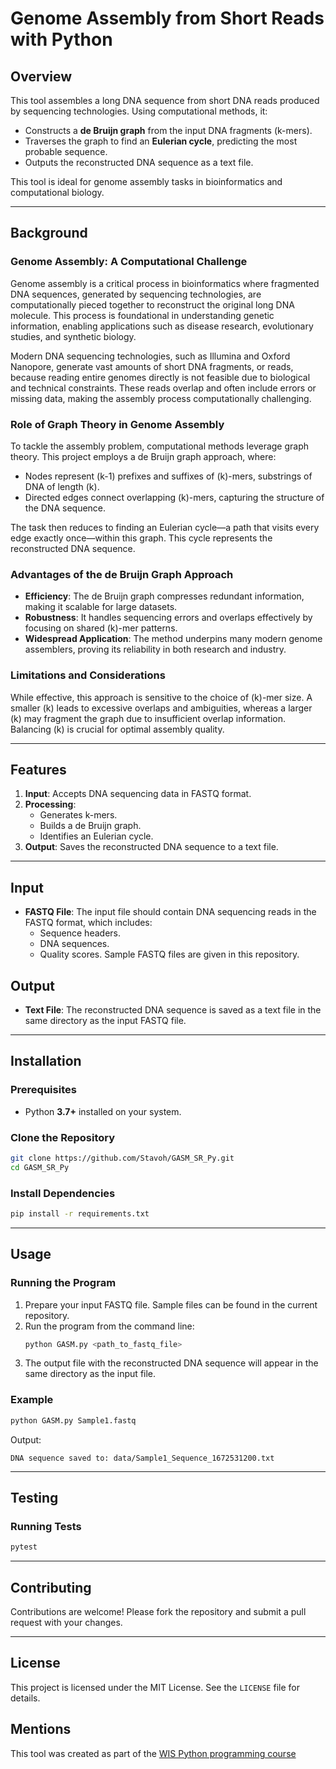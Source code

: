 # Genome Assembly from Short Reads with Python

## Overview
This tool assembles a long DNA sequence from short DNA reads produced by sequencing technologies. Using computational methods, it:

- Constructs a **de Bruijn graph** from the input DNA fragments (k-mers).
- Traverses the graph to find an **Eulerian cycle**, predicting the most probable sequence.
- Outputs the reconstructed DNA sequence as a text file.

This tool is ideal for genome assembly tasks in bioinformatics and computational biology.

---

## Background

### Genome Assembly: A Computational Challenge
Genome assembly is a critical process in bioinformatics where fragmented DNA sequences, generated by sequencing technologies, are computationally pieced together to reconstruct the original long DNA molecule. This process is foundational in understanding genetic information, enabling applications such as disease research, evolutionary studies, and synthetic biology.

Modern DNA sequencing technologies, such as Illumina and Oxford Nanopore, generate vast amounts of short DNA fragments, or reads, because reading entire genomes directly is not feasible due to biological and technical constraints. These reads overlap and often include errors or missing data, making the assembly process computationally challenging.

### Role of Graph Theory in Genome Assembly
To tackle the assembly problem, computational methods leverage graph theory. This project employs a de Bruijn graph approach, where:
- Nodes represent \(k-1\) prefixes and suffixes of \(k\)-mers, substrings of DNA of length \(k\).
- Directed edges connect overlapping \(k\)-mers, capturing the structure of the DNA sequence.

The task then reduces to finding an Eulerian cycle—a path that visits every edge exactly once—within this graph. This cycle represents the reconstructed DNA sequence.

### Advantages of the de Bruijn Graph Approach
- **Efficiency**: The de Bruijn graph compresses redundant information, making it scalable for large datasets.
- **Robustness**: It handles sequencing errors and overlaps effectively by focusing on shared \(k\)-mer patterns.
- **Widespread Application**: The method underpins many modern genome assemblers, proving its reliability in both research and industry.

### Limitations and Considerations
While effective, this approach is sensitive to the choice of \(k\)-mer size. A smaller \(k\) leads to excessive overlaps and ambiguities, whereas a larger \(k\) may fragment the graph due to insufficient overlap information. Balancing \(k\) is crucial for optimal assembly quality.

---

## Features
1. **Input**: Accepts DNA sequencing data in FASTQ format.
2. **Processing**:
   - Generates k-mers.
   - Builds a de Bruijn graph.
   - Identifies an Eulerian cycle.
3. **Output**: Saves the reconstructed DNA sequence to a text file.

---

## Input
- **FASTQ File**: The input file should contain DNA sequencing reads in the FASTQ format, which includes:
  - Sequence headers.
  - DNA sequences.
  - Quality scores.
  Sample FASTQ files are given in this repository.

## Output
- **Text File**: The reconstructed DNA sequence is saved as a text file in the same directory as the input FASTQ file.

---

## Installation

### Prerequisites
- Python **3.7+** installed on your system.

### Clone the Repository
```bash
git clone https://github.com/Stavoh/GASM_SR_Py.git
cd GASM_SR_Py
```

### Install Dependencies
```bash
pip install -r requirements.txt
```

---

## Usage

### Running the Program
1. Prepare your input FASTQ file. Sample files can be found in the current repository.
2. Run the program from the command line:
   ```bash
   python GASM.py <path_to_fastq_file>
   ```
4. The output file with the reconstructed DNA sequence will appear in the same directory as the input file.

### Example
```bash
python GASM.py Sample1.fastq
```
Output:
```
DNA sequence saved to: data/Sample1_Sequence_1672531200.txt
```

---

## Testing

### Running Tests
```bash
pytest
```

---

## Contributing
Contributions are welcome! Please fork the repository and submit a pull request with your changes.

---

## License
This project is licensed under the MIT License. See the `LICENSE` file for details.

## Mentions
This tool was created as part of the [WIS Python programming course](https://github.com/szabgab/wis-python-course-2024-11.git)
